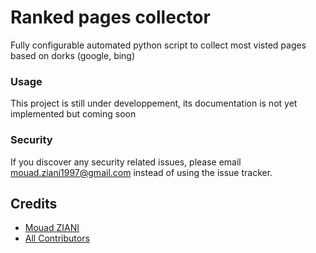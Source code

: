 # Ranked pages collector

Fully configurable automated python script to collect most visted pages based on dorks (google, bing)

### Usage

This project is still under developpement, its documentation is not yet implemented but coming soon


### Security

If you discover any security related issues, please email mouad.ziani1997@gmail.com instead of using the issue tracker.

## Credits

- [Mouad ZIANI](https://github.com/mouadziani)
- [All Contributors](../../contributors)
